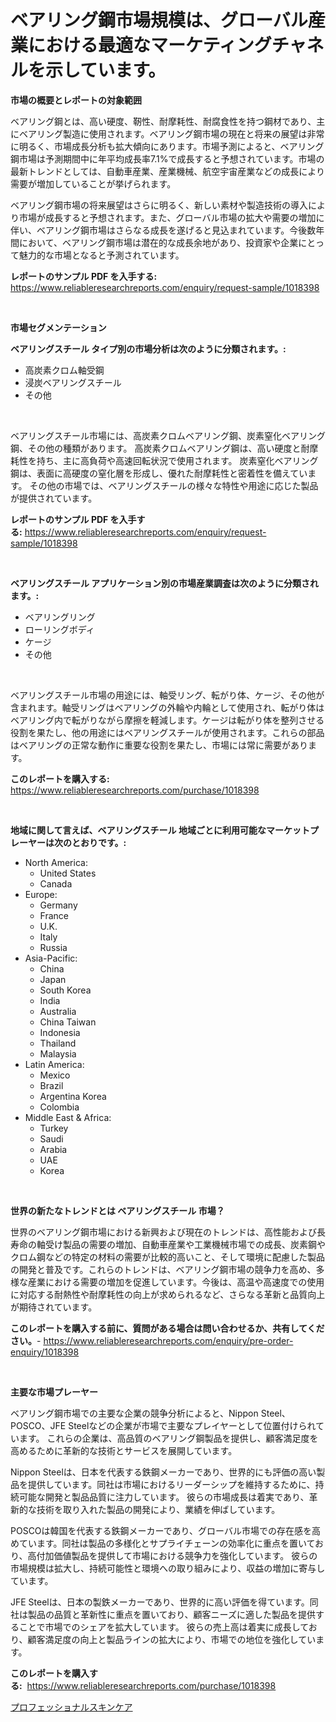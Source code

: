 <p><h1>ベアリング鋼市場規模は、グローバル産業における最適なマーケティングチャネルを示しています。</h1></p><p><strong>市場の概要とレポートの対象範囲</strong></p>
<p><p>ベアリング鋼とは、高い硬度、靭性、耐摩耗性、耐腐食性を持つ鋼材であり、主にベアリング製造に使用されます。ベアリング鋼市場の現在と将来の展望は非常に明るく、市場成長分析も拡大傾向にあります。市場予測によると、ベアリング鋼市場は予測期間中に年平均成長率7.1%で成長すると予想されています。市場の最新トレンドとしては、自動車産業、産業機械、航空宇宙産業などの成長により需要が増加していることが挙げられます。</p><p>ベアリング鋼市場の将来展望はさらに明るく、新しい素材や製造技術の導入により市場が成長すると予想されます。また、グローバル市場の拡大や需要の増加に伴い、ベアリング鋼市場はさらなる成長を遂げると見込まれています。今後数年間において、ベアリング鋼市場は潜在的な成長余地があり、投資家や企業にとって魅力的な市場となると予測されています。</p></p>
<p><strong>レポートのサンプル PDF を入手する:</strong> <a href="https://www.reliableresearchreports.com/enquiry/request-sample/1018398">https://www.reliableresearchreports.com/enquiry/request-sample/1018398</a></p>
<p>&nbsp;</p>
<p><strong>市場セグメンテーション</strong></p>
<p><strong>ベアリングスチール タイプ別の市場分析は次のように分類されます。:</strong></p>
<p><ul><li>高炭素クロム軸受鋼</li><li>浸炭ベアリングスチール</li><li>その他</li></ul></p>
<p>&nbsp;</p>
<p><p>ベアリングスチール市場には、高炭素クロムベアリング鋼、炭素窒化ベアリング鋼、その他の種類があります。 高炭素クロムベアリング鋼は、高い硬度と耐摩耗性を持ち、主に高負荷や高速回転状況で使用されます。 炭素窒化ベアリング鋼は、表面に高硬度の窒化層を形成し、優れた耐摩耗性と密着性を備えています。 その他の市場では、ベアリングスチールの様々な特性や用途に応じた製品が提供されています。</p></p>
<p><strong>レポートのサンプル PDF を入手する:</strong>&nbsp;<a href="https://www.reliableresearchreports.com/enquiry/request-sample/1018398">https://www.reliableresearchreports.com/enquiry/request-sample/1018398</a></p>
<p>&nbsp;</p>
<p><strong> ベアリングスチール アプリケーション別の市場産業調査は次のように分類されます。:</strong></p>
<p><ul><li>ベアリングリング</li><li>ローリングボディ</li><li>ケージ</li><li>その他</li></ul></p>
<p>&nbsp;</p>
<p><p>ベアリングスチール市場の用途には、軸受リング、転がり体、ケージ、その他が含まれます。軸受リングはベアリングの外輪や内輪として使用され、転がり体はベアリング内で転がりながら摩擦を軽減します。ケージは転がり体を整列させる役割を果たし、他の用途にはベアリングスチールが使用されます。これらの部品はベアリングの正常な動作に重要な役割を果たし、市場には常に需要があります。</p></p>
<p><strong>このレポートを購入する:</strong>&nbsp; <a href="https://www.reliableresearchreports.com/purchase/1018398">https://www.reliableresearchreports.com/purchase/1018398</a></p>
<p>&nbsp;</p>
<p><strong>地域に関して言えば、ベアリングスチール 地域ごとに利用可能なマーケットプレーヤーは次のとおりです。:</strong></p>
<p><ul>
    <li>
        North America:
        <ul>
            <li>United States</li>
            <li>Canada</li>
        </ul>
    </li>
    <li>
        Europe:
        <ul>
            <li>Germany</li>
            <li>France</li>
            <li>U.K.</li>
            <li>Italy</li>
            <li>Russia</li>
        </ul>
    </li>
    <li>
        Asia-Pacific:
        <ul>
            <li>China</li>
            <li>Japan</li>
            <li>South Korea</li>
            <li>India</li>
            <li>Australia</li>
            <li>China Taiwan</li>
            <li>Indonesia</li>
            <li>Thailand</li>
            <li>Malaysia</li>
        </ul>
    </li>
    <li>
        Latin America:
        <ul>
            <li>Mexico</li>
            <li>Brazil</li>
            <li>Argentina Korea</li>
            <li>Colombia</li>
        </ul>
    </li>
    <li>
        Middle East & Africa:
        <ul>
            <li>Turkey</li>
            <li>Saudi</li>
            <li>Arabia</li>
            <li>UAE</li>
            <li>Korea</li>
        </ul>
    </li>
    </ul></p>
<p>&nbsp;</p>
<p><strong>世界の新たなトレンドとは ベアリングスチール 市場？</strong></p>
<p><p>世界のベアリング鋼市場における新興および現在のトレンドは、高性能および長寿命の軸受け製品の需要の増加、自動車産業や工業機械市場での成長、炭素鋼やクロム鋼などの特定の材料の需要が比較的高いこと、そして環境に配慮した製品の開発と普及です。これらのトレンドは、ベアリング鋼市場の競争力を高め、多様な産業における需要の増加を促進しています。今後は、高温や高速度での使用に対応する耐熱性や耐摩耗性の向上が求められるなど、さらなる革新と品質向上が期待されています。</p></p>
<p><strong>このレポートを購入する前に、質問がある場合は問い合わせるか、共有してください。</strong>- <a href="https://www.reliableresearchreports.com/enquiry/pre-order-enquiry/1018398">https://www.reliableresearchreports.com/enquiry/pre-order-enquiry/1018398</a></p>
<p>&nbsp;</p>
<p><strong>主要な市場プレーヤー</strong></p>
<p><p>ベアリング鋼市場での主要な企業の競争分析によると、Nippon Steel、POSCO、JFE Steelなどの企業が市場で主要なプレイヤーとして位置付けられています。 これらの企業は、高品質のベアリング鋼製品を提供し、顧客満足度を高めるために革新的な技術とサービスを展開しています。</p><p>Nippon Steelは、日本を代表する鉄鋼メーカーであり、世界的にも評価の高い製品を提供しています。同社は市場におけるリーダーシップを維持するために、持続可能な開発と製品品質に注力しています。 彼らの市場成長は着実であり、革新的な技術を取り入れた製品の開発により、業績を伸ばしています。</p><p>POSCOは韓国を代表する鉄鋼メーカーであり、グローバル市場での存在感を高めています。同社は製品の多様化とサプライチェーンの効率化に重点を置いており、高付加価値製品を提供して市場における競争力を強化しています。 彼らの市場規模は拡大し、持続可能性と環境への取り組みにより、収益の増加に寄与しています。</p><p>JFE Steelは、日本の製鉄メーカーであり、世界的に高い評価を得ています。同社は製品の品質と革新性に重点を置いており、顧客ニーズに適した製品を提供することで市場でのシェアを拡大しています。 彼らの売上高は着実に成長しており、顧客満足度の向上と製品ラインの拡大により、市場での地位を強化しています。</p></p>
<p><strong>このレポートを購入する:</strong>&nbsp;&nbsp;<a href="https://www.reliableresearchreports.com/purchase/1018398">https://www.reliableresearchreports.com/purchase/1018398</a></p>
<p><p><a href="https://github.com/Sophiaard2003/Market-Research-Report-List-1/blob/main/389190017410.md">プロフェッショナルスキンケア</a></p></p>